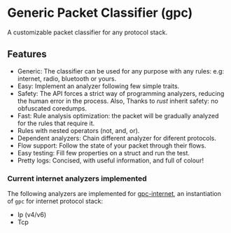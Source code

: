 # Generic Packet Classifier (gpc)
A customizable packet classifier for any protocol stack.

## Features
- Generic: The classifier can be used for any purpose with any rules: e.g: internet, radio, bluetooth or yours.
- Easy: Implement an analyzer following few simple traits.
- Safety: The API forces a strict way of programming analyzers, reducing the human error in the process. Also, Thanks to *rust* inherit safety: no obfuscated coredumps.
- Fast: Rule analysis optimization: the packet will be gradually analyzed for the rules that require it.
- Rules with nested operators (not, and, or).
- Dependent analyzers: Chain different analyzer for diferent protocols.
- Flow support: Follow the state of your packet through their flows.
- Easy testing: Fill few properties on a struct and run the test.
- Pretty logs: Concised, with useful information, and full of colour!

### Current internet analyzers implemented
The following analyzers are implemented for [gpc-internet](gpc-internal),
an instantiation of `gpc` for internet protocol stack:
- Ip (v4/v6)
- Tcp
